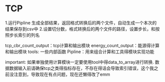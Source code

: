 # TCP
1.运行Pipline 生成全部结果，返回格式转换后的两个文件，自动生成一个本次的结果保存到csv中
2.设置切分数，格式转换后的两个文件的路径，设置步长，和按照步长索引的列名

tcp_cbr_count_output：tcp计算和输出模块
energy_count_output：能源得计算和输出模块
tools: 一些内部函数
Pipline：用来组合计算和工具得模块实现功能

important:
      如果单独使用计算模块一定要使用tool中得data_to_array进行转换.
      数据数据输入前请确保tcp之类得指标存在，不存在得话会导致索引错误，这个我之前没注意到，导致现在有点问题，现在还懒得改了emm
      
      
      
      
